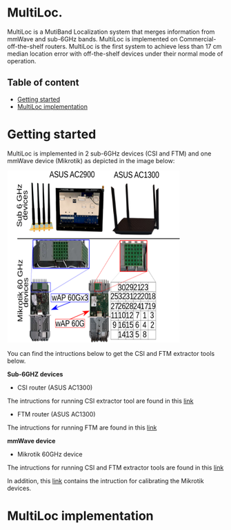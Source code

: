 # MultiLoc.

MultiLoc is a MutiBand Localization system that merges information from mmWave and sub-6GHz bands. MultiLoc is implemented on Commercial-off-the-shelf routers. MultiLoc is the first system to achieve less than 17 cm median location error with off-the-shelf devices under their normal mode of operation.

## Table of content

- [Getting started](#gettingstarted)
- [MultiLoc implementation](#multilocimplementation)

# Getting started

MultiLoc is implemented in 2 sub-6GHz devices (CSI and FTM) and one mmWave device (Mikrotik) as depicted in the image below:

<img src="https://github.com/IMDEANetworksWNG/MultiLoc/blob/main/implementation.png" width="400" height="400">

You can find the intructions below to get the CSI and FTM extractor tools below.

**Sub-6GHZ devices**

* CSI  router (ASUS AC1300)

The intructions for running CSI extractor tool are found in this [link](https://github.com/IMDEANetworksWNG/UbiLocate)

* FTM  router (ASUS AC1300)

The intructions for running FTM are found in this [link](https://www.winlab.rutgers.edu/~gruteser/projects/ftm/index.htm)


**mmWave device**

* Mikrotik 60GHz device

The intructions for running CSI and FTM extractor tools are found in this [link](https://github.com/IMDEANetworksWNG/Mikrotik-researcher-tools)

In addition, this [link](https://github.com/IMDEANetworksWNG/Mikrotik-researcher-tools) contains the intruction for calibrating the Mikrotik devices. 

# MultiLoc implementation

